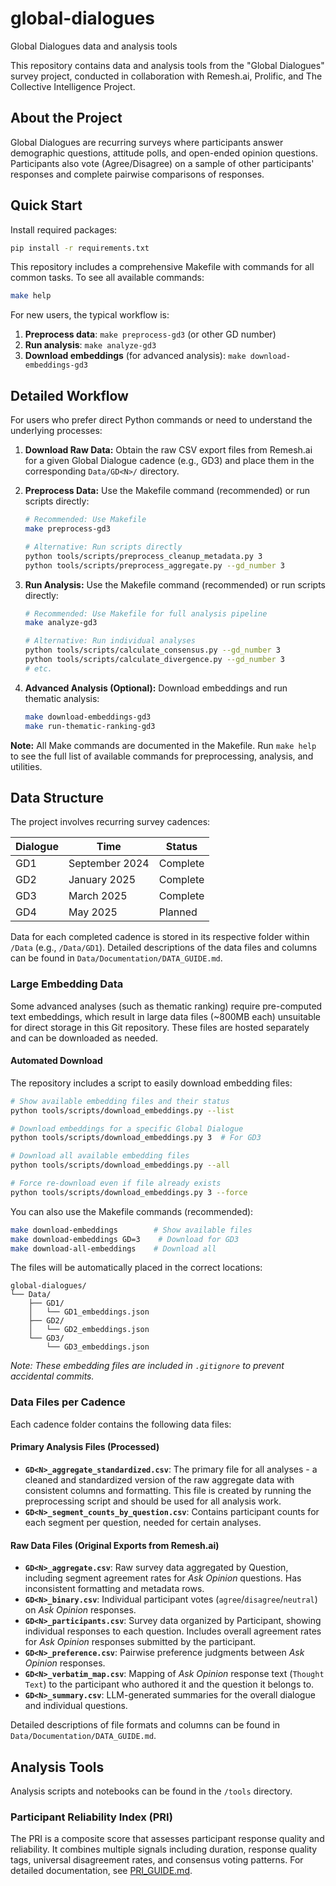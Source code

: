 # global-dialogues
Global Dialogues data and analysis tools

This repository contains data and analysis tools from the "Global Dialogues" survey project, conducted in collaboration with Remesh.ai, Prolific, and The Collective Intelligence Project.

## About the Project
Global Dialogues are recurring surveys where participants answer demographic questions, attitude polls, and open-ended opinion questions. Participants also vote (Agree/Disagree) on a sample of other participants' responses and complete pairwise comparisons of responses.

## Quick Start

Install required packages:
```bash
pip install -r requirements.txt
```

This repository includes a comprehensive Makefile with commands for all common tasks. To see all available commands:
```bash
make help
```

For new users, the typical workflow is:
1. **Preprocess data**: `make preprocess-gd3` (or other GD number)
2. **Run analysis**: `make analyze-gd3`
3. **Download embeddings** (for advanced analysis): `make download-embeddings-gd3`

## Detailed Workflow

For users who prefer direct Python commands or need to understand the underlying processes:

1.  **Download Raw Data:** Obtain the raw CSV export files from Remesh.ai for a given Global Dialogue cadence (e.g., GD3) and place them in the corresponding `Data/GD<N>/` directory.

2.  **Preprocess Data:** Use the Makefile command (recommended) or run scripts directly:
    ```bash
    # Recommended: Use Makefile
    make preprocess-gd3
    
    # Alternative: Run scripts directly
    python tools/scripts/preprocess_cleanup_metadata.py 3
    python tools/scripts/preprocess_aggregate.py --gd_number 3
    ```

3.  **Run Analysis:** Use the Makefile command (recommended) or run scripts directly:
    ```bash
    # Recommended: Use Makefile for full analysis pipeline
    make analyze-gd3
    
    # Alternative: Run individual analyses
    python tools/scripts/calculate_consensus.py --gd_number 3
    python tools/scripts/calculate_divergence.py --gd_number 3
    # etc.
    ```

4.  **Advanced Analysis (Optional):** Download embeddings and run thematic analysis:
    ```bash
    make download-embeddings-gd3
    make run-thematic-ranking-gd3
    ```

**Note:** All Make commands are documented in the Makefile. Run `make help` to see the full list of available commands for preprocessing, analysis, and utilities.

## Data Structure

The project involves recurring survey cadences:

| Dialogue | Time          | Status   |
|----------|---------------|----------|
| GD1      | September 2024 | Complete |
| GD2      | January 2025    | Complete  |
| GD3      | March 2025    | Complete  |
| GD4      | May 2025    | Planned  |

Data for each completed cadence is stored in its respective folder within `/Data` (e.g., `/Data/GD1`). Detailed descriptions of the data files and columns can be found in `Data/Documentation/DATA_GUIDE.md`.

### Large Embedding Data

Some advanced analyses (such as thematic ranking) require pre-computed text embeddings, which result in large data files (~800MB each) unsuitable for direct storage in this Git repository. These files are hosted separately and can be downloaded as needed.

#### Automated Download

The repository includes a script to easily download embedding files:

```bash
# Show available embedding files and their status
python tools/scripts/download_embeddings.py --list

# Download embeddings for a specific Global Dialogue
python tools/scripts/download_embeddings.py 3  # For GD3

# Download all available embedding files
python tools/scripts/download_embeddings.py --all

# Force re-download even if file already exists
python tools/scripts/download_embeddings.py 3 --force
```

You can also use the Makefile commands (recommended):

```bash
make download-embeddings        # Show available files
make download-embeddings GD=3    # Download for GD3
make download-all-embeddings    # Download all
```

The files will be automatically placed in the correct locations:

```
global-dialogues/
└── Data/
    ├── GD1/
    │   └── GD1_embeddings.json
    ├── GD2/
    │   └── GD2_embeddings.json
    └── GD3/
        └── GD3_embeddings.json
```

*Note: These embedding files are included in `.gitignore` to prevent accidental commits.*

### Data Files per Cadence

Each cadence folder contains the following data files:

#### Primary Analysis Files (Processed)

*   **`GD<N>_aggregate_standardized.csv`**: The primary file for all analyses - a cleaned and standardized version of the raw aggregate data with consistent columns and formatting. This file is created by running the preprocessing script and should be used for all analysis work.
*   **`GD<N>_segment_counts_by_question.csv`**: Contains participant counts for each segment per question, needed for certain analyses.

#### Raw Data Files (Original Exports from Remesh.ai)

*   **`GD<N>_aggregate.csv`**: Raw survey data aggregated by Question, including segment agreement rates for *Ask Opinion* questions. Has inconsistent formatting and metadata rows.
*   **`GD<N>_binary.csv`**: Individual participant votes (`agree`/`disagree`/`neutral`) on *Ask Opinion* responses.
*   **`GD<N>_participants.csv`**: Survey data organized by Participant, showing individual responses to each question. Includes overall agreement rates for *Ask Opinion* responses submitted by the participant.
*   **`GD<N>_preference.csv`**: Pairwise preference judgments between *Ask Opinion* responses.
*   **`GD<N>_verbatim_map.csv`**: Mapping of *Ask Opinion* response text (`Thought Text`) to the participant who authored it and the question it belongs to.
*   **`GD<N>_summary.csv`**: LLM-generated summaries for the overall dialogue and individual questions.

Detailed descriptions of file formats and columns can be found in `Data/Documentation/DATA_GUIDE.md`.

## Analysis Tools

Analysis scripts and notebooks can be found in the `/tools` directory.

### Participant Reliability Index (PRI)

The PRI is a composite score that assesses participant response quality and reliability. It combines multiple signals including duration, response quality tags, universal disagreement rates, and consensus voting patterns. For detailed documentation, see [PRI_GUIDE.md](Data/Documentation/PRI_GUIDE.md).

 


